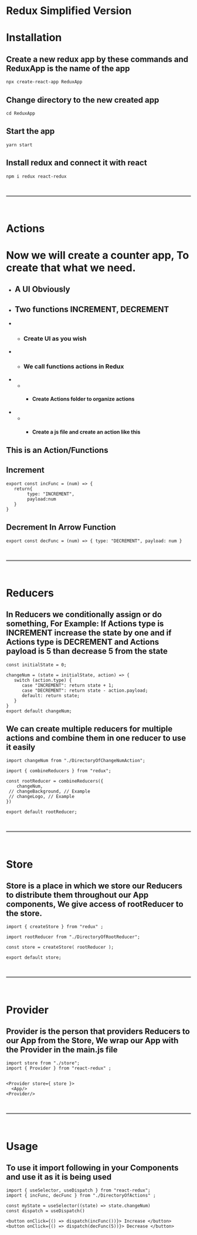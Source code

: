 # **Redux Simplified Version**

# **Installation**

## Create a new redux app by these commands and ReduxApp is the name of the app
```
npx create-react-app ReduxApp
```
## Change directory to the new created app
```
cd ReduxApp
```
## Start the app
```
yarn start
```

## Install redux and connect it with react
```
npm i redux react-redux
```

<br>
<hr style="border:1px solid gray; background-color:gray">
<br>

# **Actions**

# Now we will create a counter app, To create that what we need.
- ## A UI Obviously
- ## Two functions INCREMENT, DECREMENT


- - ### Create UI as you wish
- - ### We call functions actions in Redux
- - - #### Create Actions folder to organize actions
- - - #### Create a js file and create an action like this

## This is an Action/Functions
## Increment
```
export const incFunc = (num) => {
   return{
        type: "INCREMENT",
        payload:num
   }
}
```
## Decrement In Arrow Function
```
export const decFunc = (num) => { type: "DECREMENT", payload: num }
```
<br>
<hr style="border:1px solid gray; background-color:gray">
<br>

# **Reducers**
## In Reducers we conditionally assign or do something, For Example: If Actions type is INCREMENT increase the state by one and if Actions type is DECREMENT and Actions payload is 5 than decrease 5 from the state

```
const initialState = 0;

changeNum = (state = initialState, action) => {
   switch (action.type) {
      case "INCREMENT": return state + 1;
      case "DECREMENT": return state - action.payload;
      default: return state;
   }
}
export default changeNum;
```
## We can create multiple reducers for multiple actions and combine them in one reducer to use it easily

```
import changeNum from "./DirectoryOfChangeNumAction";

import { combineReducers } from "redux";

const rootReducer = combineReducers({
    changeNum,
 // changeBackground, // Example
 // changeLogo, // Example
})

export default rootReducer;
```

<br>
<hr style="border:1px solid gray; background-color:gray">
<br>

# **Store**
## Store is a place in which we store our Reducers to distribute them throughout our App components, We give access of rootReducer to the store.

```
import { createStore } from "redux" ;

import rootReducer from "./DirectoryOfRootReducer";

const store = createStore( rootReducer );

export default store;
```
<br>
<hr style="border:1px solid gray; background-color:gray">
<br>

# **Provider**
## Provider is the person that providers Reducers to our App from the Store, We wrap our App with the Provider in the main.js file


```
import store from "./store";
import { Provider } from "react-redux" ;


<Provider store={ store }>
  <App/>
<Provider/>
```

<br>
<hr style="border:1px solid gray; background-color:gray">
<br>

# **Usage**

## To use it import following in your Components and use it as it is being used

```
import { useSelector, useDispatch } from "react-redux";
import { incFunc, decFunc } from "./DirectoryOfActions" ;

const myState = useSelector((state) => state.changeNum)
const dispatch = useDispatch()

<button onClick={() => dispatch(incFunc())}> Increase </button>
<button onClick={() => dispatch(decFunc(5))}> Decrease </button>
```